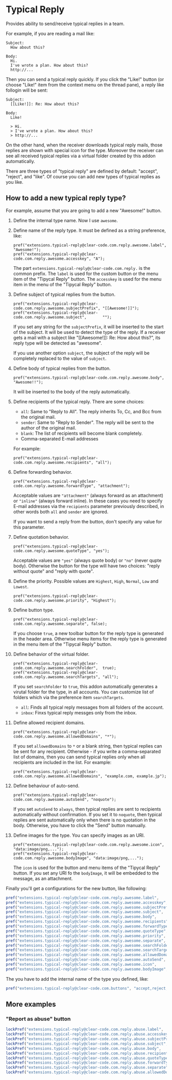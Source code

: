 # Typical Reply

Provides ability to send/receive typical replies in a team.

For example, if you are reading a mail like:

    Subject:
      How about this?
    
    Body:
      Hi.
      I've wrote a plan. How about this?
      http://...

Then you can send a typical reply quickly.
If you click the "Like!" button (or choose "Like!" item from the context menu on the thread pane), a reply like follogin will be sent:

    Subject:
      [[Like!]]: Re: How about this?
    
    Body:
      Like!
      
      > Hi.
      > I've wrote a plan. How about this?
      > http://...

On the other hand, when the receiver downloads typical reply mails, those replies are shown with special icon for the type.
Moreover the receiver can see all received typical replies via a virtual folder created by this addon automatically.

There are three types of "typical reply" are defined by default: "accept", "reject", and "like".
Of course you can add new types of typical replies as you like.


## How to add a new typical reply type?

For example, assume that you are going to add a new "Awesome!" button.

 1. Define the internal type name. Now I use `awesome`.
 2. Define name of the reply type. It must be defined as a string preference, like:
    
        pref("extensions.typical-reply@clear-code.com.reply.awesome.label",     "Awesome!");
        pref("extensions.typical-reply@clear-code.com.reply.awesome.accesskey", "A");
    
    The part `extensions.typical-reply@clear-code.com.reply.` is the common prefix.
    The `label` is used for the custom button or the menu item of the "Tipycal Reply" button.
    The `accesskey` is used for the menu item in the menu of the "Tipycal Reply" button.
 3. Define subject of typical replies from the button.
    
        pref("extensions.typical-reply@clear-code.com.reply.awesome.subjectPrefix", "[[Awesome!]]");
        pref("extensions.typical-reply@clear-code.com.reply.awesome.subject",       "");
    
    If you set any string for the `subjectPrefix`, it will be inserted to the start of the subject.
    It will be used to detect the type of the reply.
    If a receiver gets a mail with a subject like "[[Awesome!]]: Re: How about this?", its reply type will be detected as "awesome".
    
    If you use another option `subject`, the subject of the reply will be completely replaced to the value of `subject`.
 4. Define body of typical replies from the button.
    
        pref("extensions.typical-reply@clear-code.com.reply.awesome.body", "Awesome!!");
    
    It will be inserted to the body of the reply automatically.
 5. Define recipients of the typical reply.
    There are some choices:
    
    * `all`: Same to "Reply to All". The reply inherits To, Cc, and Bcc from the original mail.
    * `sender`: Same to "Reply to Sender". The reply will be sent to the author of the original mail.
    * `blank`: The list of recipients will become blank completely.
    * Comma-separated E-mail addresses
    
    For example:
     
        pref("extensions.typical-reply@clear-code.com.reply.awesome.recipients", "all");
    
 6. Define forwarding behavior.
     
        pref("extensions.typical-reply@clear-code.com.reply.awesome.forwardType", "attachment");
    
    Acceptable values are `"attachment"` (always forward as an attachment) or `"inline"` (always forward inline). In these cases you need to specify E-mail addresses via the `recipients` parameter previously described, in other words both `all` and `sender` are ignored.
    
    If you want to send a reply from the button, don't specify any value for this parameter.
 7. Define quotation behavior.
     
        pref("extensions.typical-reply@clear-code.com.reply.awesome.quoteType", "yes");
    
    Acceptable values are `"yes"` (always quote body) or `"no"` (never qupte body). Otherwise the button for the type will have two choices: "reply without quote" and "reply with quote".
 8. Define the priority.
    Possible values are `Highest`, `High`, `Normal`, `Low` and `Lowest`.
     
        pref("extensions.typical-reply@clear-code.com.reply.awesome.priority", "Highest");
    
 9. Define button type.
    
        pref("extensions.typical-reply@clear-code.com.reply.awesome.separate", false);
    
    If you choose `true`, a new toolbar button for the reply type is generated in the header area.
    Otherwise menu items for the reply type is generated in the menu item of the "Tipycal Reply" button.
 10. Define behavior of the virtual folder.
     
         pref("extensions.typical-reply@clear-code.com.reply.awesome.searchFolder",  true);
         pref("extensions.typical-reply@clear-code.com.reply.awesome.searchTargets", "all");
    
     If you set `searchFolder` to `true`, this addon automatically generates a virutal folder for the type, in all accounts.
     You can customize list of folders which via the preference item `searchTargets`.
     
     * `all`: Finds all typical reply messages from all folders of the account.
     * `inbox`: Finxs typical reply messges only from the inbox.
     
 11. Define allowed recipient domains.
     
         pref("extensions.typical-reply@clear-code.com.reply.awesome.allowedDomains", "*");
     
     If you set `allowedDomains` to `*` or a blank string, then typical replies can be sent
     for any recipient.
     Otherwise - if you write a comma-separated list of domains, then you can send typical replies
     only when all recipients are included in the list. For example:
     
         pref("extensions.typical-reply@clear-code.com.reply.awesome.allowedDomains", "example.com, example.jp");
     
 12. Define behaviour of auto-send.
     
         pref("extensions.typical-reply@clear-code.com.reply.awesome.autoSend", "noquote");
     
     If you set `autoSend` to `always`, then typical replies are sent to recipients automatically
     without confirmation. If you set it to `noquote`, then typical replies are sent automatically
     only when there is no quotation in the body. Otherwise, you have to click the "Send" button
     manually.
 13. Define images for the type.
     You can specify images as an URI.
     
         pref("extensions.typical-reply@clear-code.com.reply.awesome.icon",      "data:image/png,...");
         pref("extensions.typical-reply@clear-code.com.reply.awesome.bodyImage", "data:image/png,...");
     
     The `icon` is used for the button and menu items of the "Tipycal Reply" button.
     If you set any URI fo the `bodyImage`, it will be embedded to the message, as an attachment.

Finally you'll get a configurations for the new button, like following:

```javascript
pref("extensions.typical-reply@clear-code.com.reply.awesome.label",         "Awesome!");
pref("extensions.typical-reply@clear-code.com.reply.awesome.accesskey",     "L");
pref("extensions.typical-reply@clear-code.com.reply.awesome.subjectPrefix", "[[!Awesome]]");
pref("extensions.typical-reply@clear-code.com.reply.awesome.subject",       "");
pref("extensions.typical-reply@clear-code.com.reply.awesome.body",          "Awesome!");
pref("extensions.typical-reply@clear-code.com.reply.awesome.recipients",    "all");
pref("extensions.typical-reply@clear-code.com.reply.awesome.forwardType",   "");
pref("extensions.typical-reply@clear-code.com.reply.awesome.quoteType",     "");
pref("extensions.typical-reply@clear-code.com.reply.awesome.priority",      "");
pref("extensions.typical-reply@clear-code.com.reply.awesome.separate",      false);
pref("extensions.typical-reply@clear-code.com.reply.awesome.searchFolder",  true);
pref("extensions.typical-reply@clear-code.com.reply.awesome.searchTargets", "all");
pref("extensions.typical-reply@clear-code.com.reply.awesome.allowedDomains", "*");
pref("extensions.typical-reply@clear-code.com.reply.awesome.autoSend",      "noquote");
pref("extensions.typical-reply@clear-code.com.reply.awesome.icon",          "data:image/png,...(awesome.png)...");
pref("extensions.typical-reply@clear-code.com.reply.awesome.bodyImage",     "data:image/png,...(awesome.png)...");
```

The you have to add the internal name of the type you defined, like:

```javascript
pref("extensions.typical-reply@clear-code.com.buttons", "accept,reject,like,awesome");
```

## More examples

### "Report as abuse" button

```javascript
lockPref("extensions.typical-reply@clear-code.com.reply.abuse.label",          "Report as Abuse Mail");
lockPref("extensions.typical-reply@clear-code.com.reply.abuse.accesskey",      "R");
lockPref("extensions.typical-reply@clear-code.com.reply.abuse.subjectPrefix",  "[[Abuse]]");
lockPref("extensions.typical-reply@clear-code.com.reply.abuse.subject",        "");
lockPref("extensions.typical-reply@clear-code.com.reply.abuse.body",           "This is an abuse mail.");
lockPref("extensions.typical-reply@clear-code.com.reply.abuse.recipients",     "report-abuse@example.com");
lockPref("extensions.typical-reply@clear-code.com.reply.abuse.quoteType",      "no");
lockPref("extensions.typical-reply@clear-code.com.reply.abuse.forwardType",    "attachment");
lockPref("extensions.typical-reply@clear-code.com.reply.abuse.separate",       true);
lockPref("extensions.typical-reply@clear-code.com.reply.abuse.allowedDomains", "*");
```
